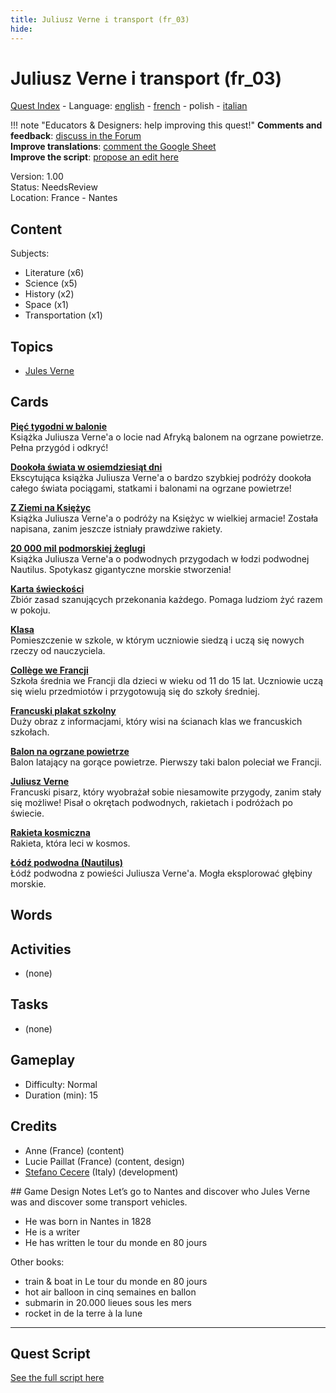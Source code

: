 ```yaml
---
title: Juliusz Verne i transport (fr_03)
hide:
---
```


# Juliusz Verne i transport (fr_03)
[Quest Index](./index.pl.md) - Language: [english](./fr_03.md) - [french](./fr_03.fr.md) - polish - [italian](./fr_03.it.md)

!!! note "Educators & Designers: help improving this quest!"
    **Comments and feedback**: [discuss in the Forum](https://vgwb.discourse.group/t/fr-03-jules-verne-and-transportation/25/1)  
    **Improve translations**: [comment the Google Sheet](https://docs.google.com/spreadsheets/d/1FPFOy8CHor5ArSg57xMuPAG7WM27-ecDOiU-OmtHgjw/edit?gid=336647638#gid=336647638)  
    **Improve the script**: [propose an edit here](https://github.com/vgwb/Antura/blob/main/Assets/_discover/_quests/FR_03%20Nantes%20Verne/FR_03%20Nantes%20Verne%20-%20Yarn%20Script.yarn)  

Version: 1.00  
Status: NeedsReview  
Location: France - Nantes

## Content
Subjects: 

  - Literature (x6)
  - Science (x5)
  - History (x2)
  - Space (x1)
  - Transportation (x1)

## Topics
- [Jules Verne](../topics/index.md#jules_verne)


## Cards
**[Pięć tygodni w balonie](../cards/index.md#book_five_weeks_in_a_balloon)**  
Książka Juliusza Verne'a o locie nad Afryką balonem na ogrzane powietrze. Pełna przygód i odkryć!  

**[Dookoła świata w osiemdziesiąt dni](../cards/index.md#book_around_the_world_80_days)**  
Ekscytująca książka Juliusza Verne'a o bardzo szybkiej podróży dookoła całego świata pociągami, statkami i balonami na ogrzane powietrze!  

**[Z Ziemi na Księżyc](../cards/index.md#book_from_earth_to_moon)**  
Książka Juliusza Verne'a o podróży na Księżyc w wielkiej armacie! Została napisana, zanim jeszcze istniały prawdziwe rakiety.  

**[20 000 mil podmorskiej żeglugi](../cards/index.md#book_20000_leagues_under_the_sea)**  
Książka Juliusza Verne'a o podwodnych przygodach w łodzi podwodnej Nautilus. Spotykasz gigantyczne morskie stworzenia!  

**[Karta świeckości](../cards/index.md#concept_charter_of_secularism)**  
Zbiór zasad szanujących przekonania każdego. Pomaga ludziom żyć razem w pokoju.  

**[Klasa](../cards/index.md#place_classroom)**  
Pomieszczenie w szkole, w którym uczniowie siedzą i uczą się nowych rzeczy od nauczyciela.  

**[Collège we Francji](../cards/index.md#education_college_fr)**  
Szkoła średnia we Francji dla dzieci w wieku od 11 do 15 lat. Uczniowie uczą się wielu przedmiotów i przygotowują się do szkoły średniej.  

**[Francuski plakat szkolny](../cards/index.md#object_french_school_poster)**  
Duży obraz z informacjami, który wisi na ścianach klas we francuskich szkołach.  

**[Balon na ogrzane powietrze](../cards/index.md#hot_air_balloon)**  
Balon latający na gorące powietrze. Pierwszy taki balon poleciał we Francji.  

**[Juliusz Verne](../cards/index.md#jules_verne)**  
Francuski pisarz, który wyobrażał sobie niesamowite przygody, zanim stały się możliwe! Pisał o okrętach podwodnych, rakietach i podróżach po świecie.  

**[Rakieta kosmiczna](../cards/index.md#space_rocket)**  
Rakieta, która leci w kosmos.  

**[Łódź podwodna (Nautilus)](../cards/index.md#submarine_nautilus)**  
Łódź podwodna z powieści Juliusza Verne'a. Mogła eksplorować głębiny morskie.  

## Words
## Activities
- (none)

## Tasks
- (none)
## Gameplay
- Difficulty: Normal
- Duration (min): 15
## Credits
- Anne (France) (content)
- Lucie Paillat (France) (content, design)
- [Stefano Cecere](https://stefanocecere.com) (Italy) (development)

## Game Design Notes
Let’s go to Nantes and discover who Jules Verne was and discover some transport vehicles.

- He was born in Nantes in 1828
- He is a writer 
- He has written le tour du monde en 80 jours

Other books:

- train & boat in Le tour du monde en 80 jours
- hot air balloon in cinq semaines en ballon
- submarin in 20.000 lieues sous les mers
- rocket in de la terre à la lune 


---

## Quest Script

[See the full script here](./fr_03-script.pl.md)
